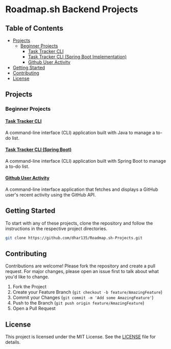 # Roadmap.sh Backend Projects

## Table of Contents
- [Projects](#projects)
    - [Beginner Projects](#beginner-projects)
        - [Task Tracker CLI](#java-task-tracker-cli)
        - [Task Tracker CLI (Spring Boot Implementation)](#java-task-tracker-cli-spring-boot)
        - [Github User Activity](#github-user-activity)
- [Getting Started](#getting-started)
- [Contributing](#contributing)
- [License](#license)

## Projects

### Beginner Projects

#### [Task Tracker CLI](https://github.com/dhar135/Roadmap.sh-Projects/tree/main/Backend%20Projects/Beginner/java-task-tracker-cli)
A command-line interface (CLI) application built with Java to manage a to-do list.

#### [Task Tracker CLI (Spring Boot)](https://github.com/dhar135/Roadmap.sh-Projects/tree/main/Beginner/java-task-tracker-cli-springboot)
A command-line interface (CLI) application built with Spring Boot to manage a to-do list.

#### [Github User Activity](https://github.com/dhar135/Roadmap.sh-Projects/tree/main/Backend%20Projects/Beginner/github-user-activity-cli)
A command-line interface application that fetches and displays a GitHub user's recent activity using the GitHub API.

## Getting Started

To start with any of these projects, clone the repository and follow the instructions in the respective project directories.

```sh
git clone https://github.com/dhar135/Roadmap.sh-Projects.git
```

## Contributing

Contributions are welcome! Please fork the repository and create a pull request. For major changes, please open an issue first to talk about what you'd like to change.

1. Fork the Project
2. Create your Feature Branch (`git checkout -b feature/AmazingFeature`)
3. Commit your Changes (`git commit -m 'Add some AmazingFeature'`)
4. Push to the Branch (`git push origin feature/AmazingFeature`)
5. Open a Pull Request

## License

This project is licensed under the MIT License. See the [LICENSE](LICENSE) file for details.
